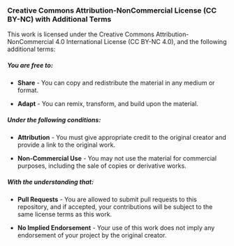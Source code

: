### Creative Commons Attribution-NonCommercial License (CC BY-NC) with Additional Terms

This work is licensed under the Creative Commons Attribution-NonCommercial 4.0 International License (CC BY-NC 4.0), and the following additional terms:

##### You are free to:

- **Share** - You can copy and redistribute the material in any medium or format.

- **Adapt** - You can remix, transform, and build upon the material.

##### Under the following conditions:

- **Attribution** - You must give appropriate credit to the original creator and provide a link to the original work.

- **Non-Commercial Use** - You may not use the material for commercial purposes, including the sale of copies or derivative works.

##### With the understanding that:

- **Pull Requests** - You are allowed to submit pull requests to this repository, and if accepted, your contributions will be subject to the same license terms as this work.

- **No Implied Endorsement** - Your use of this work does not imply any endorsement of your project by the original creator.